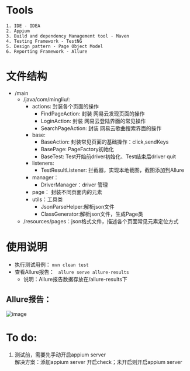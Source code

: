 # Tools
    1. IDE - IDEA
    2. Appium
    3. Build and dependency Management tool - Maven
    4. Testing Framework - TestNG
    5. Design pattern - Page Object Model
    6. Reporting Framework - Allure

# 文件结构
   - /main
     - /java/com/mingliu/:
       - actions: 封装各个页面的操作
         - FindPageAction: 封装 网易云发现页面的操作
         - LoginAction: 封装 网易云登陆界面的常见操作
         - SearchPageAction: 封装 网易云歌曲搜索界面的操作
       - base: 
         - BaseAction: 封装常见页面的基础操作：click,sendKeys
         - BasePage: PageFactory初始化
         - BaseTest: Test开始前driver初始化、Test结束后driver quit
       - listeners:
         - TestResultListener: 拦截器，实现本地截图，截图添加到Allure
       - manager：
         - DriverManager：driver 管理
       - page： 封装不同页面内的元素
       - utils：工具类
         - JsonParseHelper:解析json文件
         - ClassGenerator:解析json文件，生成Page类
     - /resources/pages：json格式文件，描述各个页面常见元素定位方式

# 使用说明
  + 执行测试用例：
     ` mvn clean test ` 
  + 查看Allure报告：
     ` allure serve allure-results`  
    + 说明：Allure报告数据存放在/allure-results下
## Allure报告：
![image](https://github.com/mingliu8102/Images-blog/blob/main/allure%20report.png)



# To do:
 1. 测试前，需要先手动开启appium server  
     解决方案：添加appium server 开启check；未开启则开启appium server
